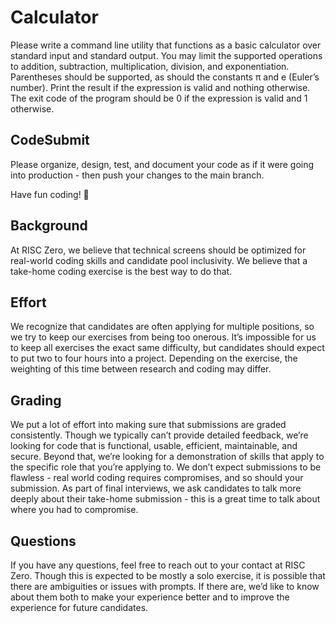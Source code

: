# Calculator

Please write a command line utility that functions as a basic calculator over
standard input and standard output. You may limit the supported operations to
addition, subtraction, multiplication, division, and exponentiation. Parentheses
should be supported, as should the constants π and e (Euler’s number). Print the
result if the expression is valid and nothing otherwise. The exit code of the
program should be 0 if the expression is valid and 1 otherwise.

## CodeSubmit

Please organize, design, test, and document your code as if it were going into
production - then push your changes to the main branch.

Have fun coding! 🚀

## Background

At RISC Zero, we believe that technical screens should be optimized for
real-world coding skills and candidate pool inclusivity. We believe that a
take-home coding exercise is the best way to do that.

## Effort

We recognize that candidates are often applying for multiple positions, so we
try to keep our exercises from being too onerous. It’s impossible for us to keep
all exercises the exact same difficulty, but candidates should expect to put two
to four hours into a project. Depending on the exercise, the weighting of this
time between research and coding may differ.

## Grading

We put a lot of effort into making sure that submissions are graded
consistently. Though we typically can’t provide detailed feedback, we’re looking
for code that is functional, usable, efficient, maintainable, and secure. Beyond
that, we’re looking for a demonstration of skills that apply to the specific
role that you’re applying to. We don’t expect submissions to be flawless - real
world coding requires compromises, and so should your submission. As part of
final interviews, we ask candidates to talk more deeply about their take-home
submission - this is a great time to talk about where you had to compromise.

## Questions

If you have any questions, feel free to reach out to your contact at RISC Zero.
Though this is expected to be mostly a solo exercise, it is possible that there
are ambiguities or issues with prompts. If there are, we’d like to know about
them both to make your experience better and to improve the experience for
future candidates.
